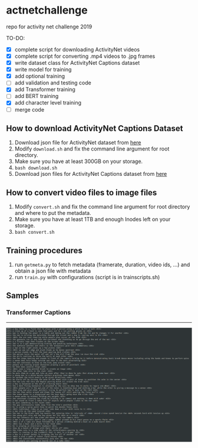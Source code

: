 # actnetchallenge
repo for activity net challenge 2019

TO-DO:
- [x] complete script for downloading ActivityNet videos
- [x] complete script for converting .mp4 videos to .jpg frames
- [x] write dataset class for ActivityNet Captions dataset
- [x] write model for training
- [x] add optional training
- [ ] add validation and testing code
- [x] add Transformer training
- [ ] add BERT training
- [x] add character level training
- [ ] merge code

## How to download ActivityNet Captions Dataset
1. Download json file for ActivityNet dataset from [here](http://ec2-52-11-11-89.us-west-2.compute.amazonaws.com/files/activity_net.v1-3.min.json)
1. Modify `download.sh` and fix the command line argument for root directory.
1. Make sure you have at least 300GB on your storage.
1. `bash download.sh`
1. Download json files for ActivityNet Captions dataset from [here](https://cs.stanford.edu/people/ranjaykrishna/densevid/captions.zip)

## How to convert video files to image files
1. Modify `convert.sh` and fix the command line argument for root directory and where to put the metadata.
1. Make sure you have at least 1TB and enough Inodes left on your storage.
1. `bash convert.sh`

## Training procedures
1. run `getmeta.py` to fetch metadata (framerate, duration, video ids, ...) and obtain a json file with metadata
1. run `train.py` with configurations (script is in trainscripts.sh)


## Samples

### Transformer Captions
---
![Transformer Captions](assets/transformer_sample.png)
